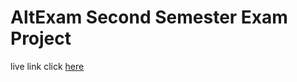 ﻿# AltExam Second Semester Exam Project
live link click [here](https://altcounterapp.netlify.app/) 
